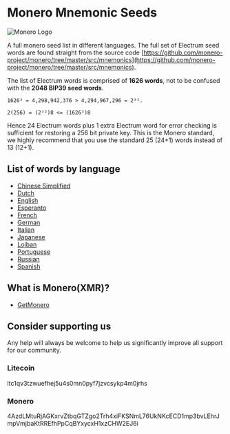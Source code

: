# Monero Mnemonic Seeds

![Monero Logo](https://www.getmonero.org/img/monero-logo.png)

A full monero seed list in different languages. The full set of Electrum seed words are found straight from the source code [https://github.com/monero-project/monero/tree/master/src/mnemonics](https://github.com/monero-project/monero/tree/master/src/mnemonics).

The list of Electrum words is comprised of **1626 words**, not to be confused with the **2048 BIP39 seed words**.

```
1626³ = 4,298,942,376 > 4,294,967,296 = 2³².

2(256) = (2³²)8 <= (1626³)8
```

Hence 24 Electrum words plus 1 extra Electrum word for error checking is sufficient for restoring a 256 bit private key. This is the Monero standard, we highly recommend that you use the standard 25 (24+1) words instead of 13 (12+1).


## List of words by language

- [Chinese Simplified](https://github.com/SafeKeys/monero-mnemonic-seeds/blob/kickstart/mnemonics/chinese_simplified.md)
- [Dutch](https://github.com/SafeKeys/monero-mnemonic-seeds/blob/kickstart/mnemonics/dutch.md)
- [English](https://github.com/SafeKeys/monero-mnemonic-seeds/blob/kickstart/mnemonics/english.md)
- [Esperanto](https://github.com/SafeKeys/monero-mnemonic-seeds/blob/kickstart/mnemonics/esperanto.md)
- [French](https://github.com/SafeKeys/monero-mnemonic-seeds/blob/kickstart/mnemonics/french.md)
- [German](https://github.com/SafeKeys/monero-mnemonic-seeds/blob/kickstart/mnemonics/german.md)
- [Italian](https://github.com/SafeKeys/monero-mnemonic-seeds/blob/kickstart/mnemonics/italian.md)
- [Japanese](https://github.com/SafeKeys/monero-mnemonic-seeds/blob/kickstart/mnemonics/japanese.md)
- [Lojban](https://github.com/SafeKeys/monero-mnemonic-seeds/blob/kickstart/mnemonics/lojban.md)
- [Portuguese](https://github.com/SafeKeys/monero-mnemonic-seeds/blob/kickstart/mnemonics/portuguese.md)
- [Russian](https://github.com/SafeKeys/monero-mnemonic-seeds/blob/kickstart/mnemonics/russian.md)
- [Spanish](https://github.com/SafeKeys/monero-mnemonic-seeds/blob/kickstart/mnemonics/spanish.md)


## What is Monero(XMR)?

- [GetMonero](https://www.getmonero.org/get-started/what-is-monero)

## Consider supporting us

Any help will always be welcome to help us significantly improve all support for our community.

### Litecoin
ltc1qv3tzwuefhej5u4s0mn0pyf7jzvcsykp4m0jrhs

### Monero
4AzdLMtuRjAGKxrvZtbqGTZgo2Trh4xiFKSNmL76UkNKcECD1mp3bvLEhrJmpVmjbaKtRREfhPpCqBYxycxH1xzCHW2EJ6i

